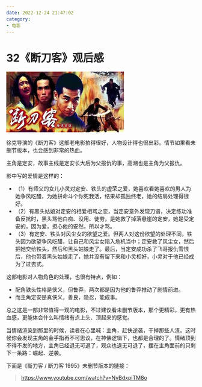 ```yaml
---
date: 2022-12-24 21:47:02
category: 
- 电影
---
```

# 32《断刀客》观后感

![img](./assets/FF91DD70-E329-4185-B6D9-BD85146AFF2C.jpeg)

徐克导演的《断刀客》这部老电影拍得很好，人物设计得也很出彩。情节如果看未删节版本，也会感到非常的热血。

主角是定安，故事主线是定安长大后为父报仇的事，高潮也是主角为父报仇。

影中写的爱情是这样的：

- （1）有师父的女儿小灵对定安、铁头的虚荣之爱，她喜欢看她喜欢的男人为她争风吃醋，为她拼命斗个你死我活，结果却孤独终老，她的结局处理得很好。
- （2）有黑头姑娘对定安的相爱相骂之恋，当定安意外发现刀谱，决定练功准备反抗时，黑头骂他白痴、没用、徒劳，是她救了掉落悬崖的定安，她是受定安的，因为爱，担心他的安然，所以才骂。
- （3）有定安、铁头对风尘女的欲望之爱。但两人对这份欲望的处理不同，铁头因为欲望争风吃醋，让自己和风尘女陷入危机当中；定安救了风尘女，然后把她交给铁头，然后和黑头姑娘走了。最后，当定安成功杀了飞哥报仇雪恨后，他也带着黑头姑娘走了，她并没有留下来和小灵相好，小灵对于他已经成为了过去式。

这部电影对人物角色的处理，也很有特点，例如：

- 配角铁头性格是侠义，但鲁莽，两次都是因为他的鲁莽推动了剧情前进。
- 而主角定安是真侠义，善良，隐忍，能成事。

总之这是一部非常值得一观的电影，不过建议看未删节版本，那个更精彩，更有热血感，更能体会什么叫情绪有点上头、顶起来的感觉。

当情绪渲染到那里的时候，读者在心里喊：主角，赶快逆袭，干掉那些人渣。这时候你会发现主角的金手指再不可思议，在神佛逻辑下，也都是合理的了。情绪顶到不得不发的地方，主角已经退无可退了，观众也退无可退了，摆在主角面前的只剩下一条路：崛起、逆袭。

下面是《斷刀客 / 断刀客 1995》未删节版本的链接：

> https://www.youtube.com/watch?v=NvBdxpiTM8o
